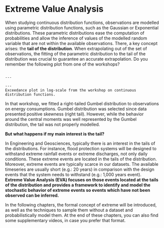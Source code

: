 # Extreme Value Analysis

When studying continuous distribution functions, observations are modelled using parametric distribution functions, such as the Gaussian or Exponential distributions. These parametric distributions ease the computation of probabilities and allow the inference of values of the modelled random variable that are not within the available observations. There, a key concept arises: the **tail of the distribution**. When extrapolating out of the set of observations, the fitting of the parametric distribution to the tail of the distribution was crucial to guarantee an accurate extrapolation. Do you remember the following plot from one of the workshops?

```{figure} ../figures/EVA/previous_work.png

---

---
Exceedance plot in log-scale from the workshop on continuous distribution functions.
```

In that workshop, we fitted a right-tailed Gumbel distribution to observations on energy consumptions. Gumbel distribution was selected since data presented positive skewness (right tail). However, while the behavior around the central moments was well represented by the Gumbel distribution, the tail was not properly modelled.

**But what happens if my main interest is the tail?**

In Engineering and Geosciences, typically there is an interest in the tails of the distributions. For instance, flood protection systems will be designed to withstand extreme rainfall events or extreme discharges, not only daily conditions. These extreme events are located in the tails of the distribution. Moreover, extreme events are typically scarce in our datasets. The available timeseries are usually short (e.g.: 20 years) in comparison with the design events that the system needs to withstand (e.g.: 1,000 years event). **Extreme Value Analysis (EVA) focuses on those events located at the tails of the distribution and provides a framework to identify and model the stochastic behavior of extreme events so events which have not been observed can be inferred.**

 In the following chapters, the formal concept of extreme will be introduced, as well as the techniques to sample them without a dataset and probabilistically model them. At the end of these chapters, you can also find some supplementary videos, in case you prefer that format.